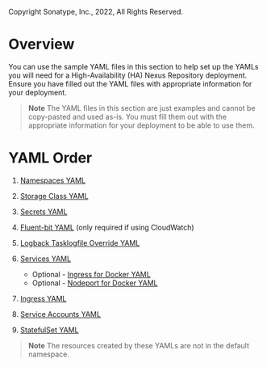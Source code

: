 Copyright Sonatype, Inc., 2022, All Rights Reserved.

# Overview
You can use the sample YAML files in this section to help set up the YAMLs you will need for a High-Availability (HA) Nexus Repository deployment. 
Ensure you have filled out the YAML files with appropriate information for your deployment.

> **Note** The YAML files in this section are just examples and cannot be copy-pasted and used as-is. You must fill them out with the appropriate information for your deployment to be able to use them.

# YAML Order

1. [Namespaces YAML](https://github.com/sonatype/nxrm3-preview-ha-repository/blob/main/sample-aws-ha-yamls/aws-ha-namespaces.yaml)

2. [Storage Class YAML](https://github.com/sonatype/nxrm3-preview-ha-repository/blob/main/sample-aws-ha-yamls/aws-ha-storage-class.yaml)

3. [Secrets YAML](https://github.com/sonatype/nxrm3-preview-ha-repository/blob/main/sample-aws-ha-yamls/aws-ha-secrets.yaml)

4. [Fluent-bit YAML](https://github.com/sonatype/nxrm3-preview-ha-repository/blob/main/sample-aws-ha-yamls/aws-ha-fluent-bit.yaml) (only required if using CloudWatch)

5. [Logback Tasklogfile Override YAML](https://github.com/sonatype/nxrm3-preview-ha-repository/blob/main/sample-aws-ha-yamls/aws-ha-nxrm-logback-tasklogfile-override.yaml)

6. [Services YAML](https://github.com/sonatype/nxrm3-preview-ha-repository/blob/main/sample-aws-ha-yamls/aws-ha-services.yaml)
   * Optional - [Ingress for Docker YAML](https://github.com/sonatype/nxrm3-preview-ha-repository/blob/ha-preview/sample-aws-ha-yamls/aws-ha-ingress-for-docker-connector.yaml)
   * Optional - [Nodeport for Docker YAML](https://github.com/sonatype/nxrm3-preview-ha-repository/blob/main/sample-aws-ha-yamls/aws-ha-docker-services.yaml)

7. [Ingress YAML](https://github.com/sonatype/nxrm3-preview-ha-repository/blob/main/sample-aws-ha-yamls/aws-ha-ingress.yaml)

8. [Service Accounts YAML](https://github.com/sonatype/nxrm3-preview-ha-repository/blob/main/sample-aws-ha-yamls/aws-ha-service-accounts.yaml)

9. [StatefulSet YAML](https://github.com/sonatype/nxrm3-preview-ha-repository/blob/main/sample-aws-ha-yamls/aws-ha-statefulset.yaml)

> **Note** The resources created by these YAMLs are not in the default namespace.
